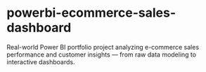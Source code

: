 # powerbi-ecommerce-sales-dashboard
Real-world Power BI portfolio project analyzing e-commerce sales performance and customer insights — from raw data modeling to interactive dashboards.

